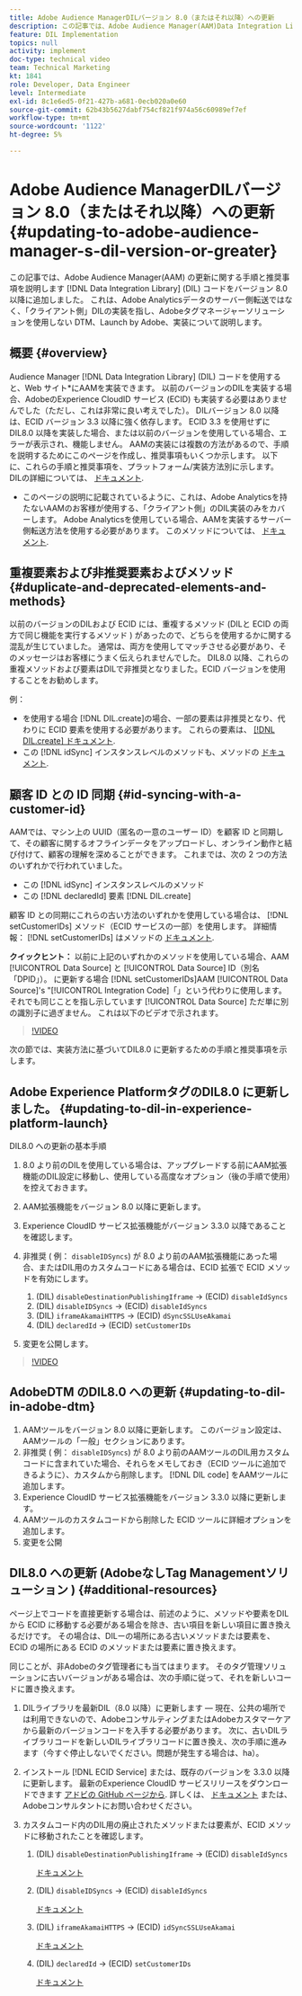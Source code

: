 ```yaml
---
title: Adobe Audience ManagerDILバージョン 8.0（またはそれ以降）への更新
description: この記事では、Adobe Audience Manager(AAM)Data Integration Library(DIL) コードをバージョン 8.0 以降に更新する手順と推奨事項を説明します。 これは、Adobe Analyticsデータのサーバー側転送ではなく、「クライアント側」DILの実装を指し、Adobeタグマネージャーソリューションを使用しない DTM、Launch by Adobe、実装について説明します。
feature: DIL Implementation
topics: null
activity: implement
doc-type: technical video
team: Technical Marketing
kt: 1841
role: Developer, Data Engineer
level: Intermediate
exl-id: 8c1e6ed5-0f21-427b-a681-0ecb020a0e60
source-git-commit: 62b43b5627dabf754cf821f974a56c60989ef7ef
workflow-type: tm+mt
source-wordcount: '1122'
ht-degree: 5%

---
```


# Adobe Audience ManagerDILバージョン 8.0（またはそれ以降）への更新 {#updating-to-adobe-audience-manager-s-dil-version-or-greater}

この記事では、Adobe Audience Manager(AAM) の更新に関する手順と推奨事項を説明します [!DNL Data Integration Library] (DIL) コードをバージョン 8.0 以降に追加しました。 これは、Adobe Analyticsデータのサーバー側転送ではなく、「クライアント側」DILの実装を指し、Adobeタグマネージャーソリューションを使用しない DTM、Launch by Adobe、実装について説明します。

## 概要 {#overview}

Audience Manager [!DNL Data Integration Library] (DIL) コードを使用すると、Web サイト*にAAMを実装できます。 以前のバージョンのDILを実装する場合、AdobeのExperience CloudID サービス (ECID) も実装する必要はありませんでした（ただし、これは非常に良い考えでした）。 DILバージョン 8.0 以降は、ECID バージョン 3.3 以降に強く依存します。 ECID 3.3 を使用せずにDIL8.0 以降を実装した場合、または以前のバージョンを使用している場合、エラーが表示され、機能しません。 AAMの実装には複数の方法があるので、手順を説明するためにこのページを作成し、推奨事項もいくつか示します。 以下に、これらの手順と推奨事項を、プラットフォーム/実装方法別に示します。 DILの詳細については、 [ドキュメント](https://experienceleague.adobe.com/docs/audience-manager/user-guide/dil-api/dil-overview.html?lang=en).

* このページの説明に記載されているように、これは、Adobe Analyticsを持たないAAMのお客様が使用する、「クライアント側」のDIL実装のみをカバーします。 Adobe Analyticsを使用している場合、AAMを実装するサーバー側転送方法を使用する必要があります。 このメソッドについては、 [ドキュメント](https://experienceleague.adobe.com/docs/analytics/admin/admin-tools/server-side-forwarding/ssf.html?lang=ja).

## 重複要素および非推奨要素およびメソッド {#duplicate-and-deprecated-elements-and-methods}

以前のバージョンのDILおよび ECID には、重複するメソッド (DILと ECID の両方で同じ機能を実行するメソッド ) があったので、どちらを使用するかに関する混乱が生じていました。 通常は、両方を使用してマッチさせる必要があり、そのメッセージはお客様にうまく伝えられませんでした。 DIL8.0 以降、これらの重複メソッドおよび要素はDILで非推奨となりました。ECID バージョンを使用することをお勧めします。

例：

* を使用する場合 [!DNL DIL.create]の場合、一部の要素は非推奨となり、代わりに ECID 要素を使用する必要があります。 これらの要素は、 [[!DNL DIL.create] ドキュメント](https://experienceleague.adobe.com/docs/audience-manager/user-guide/dil-api/class-level-dil-methods/dil-create.html).
* この [!DNL idSync] インスタンスレベルのメソッドも、メソッドの [ドキュメント](https://experienceleague.adobe.com/docs/audience-manager/user-guide/dil-api/dil-instance-methods.html).

## 顧客 ID との ID 同期 {#id-syncing-with-a-customer-id}

AAMでは、マシン上の UUID（匿名の一意のユーザー ID）を顧客 ID と同期して、その顧客に関するオフラインデータをアップロードし、オンライン動作と結び付けて、顧客の理解を深めることができます。 これまでは、次の 2 つの方法のいずれかで行われていました。

* この [!DNL idSync] インスタンスレベルのメソッド
* この [!DNL declaredId] 要素 [!DNL DIL.create]

顧客 ID との同期にこれらの古い方法のいずれかを使用している場合は、 [!DNL setCustomerIDs] メソッド（ECID サービスの一部）を使用します。 詳細情報： [!DNL setCustomerIDs] はメソッドの [ドキュメント](https://experienceleague.adobe.com/docs/id-service/using/id-service-api/methods/setcustomerids.html?lang=ja).

**クイックヒント：** 以前に上記のいずれかのメソッドを使用している場合、AAM [!UICONTROL Data Source] と [!UICONTROL Data Source] ID（別名「DPID」）。 に更新する場合 [!DNL setCustomerIDs]AAM [!UICONTROL Data Source]&#39;s &quot;[!UICONTROL Integration Code]「」という代わりに使用します。 それでも同じことを指し示しています [!UICONTROL Data Source] ただ単に別の識別子に過ぎません。 これは以下のビデオで示されます。

>[!VIDEO](https://video.tv.adobe.com/v/23873/?quality=12)

次の節では、実装方法に基づいてDIL8.0 に更新するための手順と推奨事項を示します。

## Adobe Experience PlatformタグのDIL8.0 に更新しました。 {#updating-to-dil-in-experience-platform-launch}

DIL8.0 への更新の基本手順

1. 8.0 より前のDILを使用している場合は、アップグレードする前にAAM拡張機能のDIL設定に移動し、使用している高度なオプション（後の手順で使用）を控えておきます。
1. AAM拡張機能をバージョン 8.0 以降に更新します。
1. Experience CloudID サービス拡張機能がバージョン 3.3.0 以降であることを確認します。
1. 非推奨 ( 例： `disableIDSyncs`) が 8.0 より前のAAM拡張機能にあった場合、またはDIL用のカスタムコードにある場合は、ECID 拡張で ECID メソッドを有効にします。

   1. (DIL) `disableDestinationPublishingIframe` -> (ECID) `disableIdSyncs`
   1. (DIL) `disableIDSyncs` -> (ECID) `disableIdSyncs`
   1. (DIL) `iframeAkamaiHTTPS` -> (ECID) `dSyncSSLUseAkamai`
   1. (DIL) `declaredId` -> (ECID) `setCustomerIDs`

1. 変更を公開します。

>[!VIDEO](https://video.tv.adobe.com/v/23874/?quality=12)

## AdobeDTM のDIL8.0 への更新 {#updating-to-dil-in-adobe-dtm}

1. AAMツールをバージョン 8.0 以降に更新します。 このバージョン設定は、AAMツールの「一般」セクションにあります。
1. 非推奨 ( 例： `disableIDSyncs`) が 8.0 より前のAAMツールのDIL用カスタムコードに含まれていた場合、それらをメモしておき（ECID ツールに追加できるように）、カスタムから削除します。 [!DNL DIL code] をAAMツールに追加します。
1. Experience CloudID サービス拡張機能をバージョン 3.3.0 以降に更新します。
1. AAMツールのカスタムコードから削除した ECID ツールに詳細オプションを追加します。
1. 変更を公開

## DIL8.0 への更新 (AdobeなしTag Managementソリューション ) {#additional-resources}

ページ上でコードを直接更新する場合は、前述のように、メソッドや要素をDILから ECID に移動する必要がある場合を除き、古い項目を新しい項目に置き換えるだけです。 その場合は、DILーの場所にある古いメソッドまたは要素を、ECID の場所にある ECID のメソッドまたは要素に置き換えます。

同じことが、非Adobeのタグ管理者にも当てはまります。 そのタグ管理ソリューションに古いバージョンがある場合は、次の手順に従って、それを新しいコードに置き換えます。

1. DILライブラリを最新DIL（8.0 以降）に更新します — 現在、公共の場所では利用できないので、AdobeコンサルティングまたはAdobeカスタマーケアから最新のバージョンコードを入手する必要があります。 次に、古いDILライブラリコードを新しいDILライブラリコードに置き換え、次の手順に進みます（今すぐ停止しないでください。問題が発生する場合は、ha）。
1. インストール [!DNL ECID Service] または、既存のバージョンを 3.3.0 以降に更新します。 最新のExperience CloudID サービスリリースをダウンロードできます [アドビの GitHub ページから](https://github.com/Adobe-Marketing-Cloud/id-service/releases). 詳しくは、 [ドキュメント](https://experienceleague.adobe.com/docs/id-service/using/home.html?lang=ja) または、Adobeコンサルタントにお問い合わせください。

1. カスタムコード内のDIL用の廃止されたメソッドまたは要素が、ECID メソッドに移動されたことを確認します。

   1. (DIL) `disableDestinationPublishingIframe` -> (ECID) `disableIdSyncs`

      [ドキュメント](https://experienceleague.adobe.com/docs/id-service/using/id-service-api/configurations/disableidsync.html?lang=ja)

   1. (DIL) `disableIDSyncs` -> (ECID) `disableIdSyncs`

      [ドキュメント](https://experienceleague.adobe.com/docs/id-service/using/id-service-api/configurations/disableidsync.html)

   1. (DIL) `iframeAkamaiHTTPS` -> (ECID) `idSyncSSLUseAkamai`

      [ドキュメント](https://experienceleague.adobe.com/docs/audience-manager/user-guide/dil-api/class-level-dil-methods/dil-create.html)

   1. (DIL) `declaredId` -> (ECID) `setCustomerIDs`

      [ドキュメント](https://experienceleague.adobe.com/docs/id-service/using/id-service-api/methods/setcustomerids.html)
